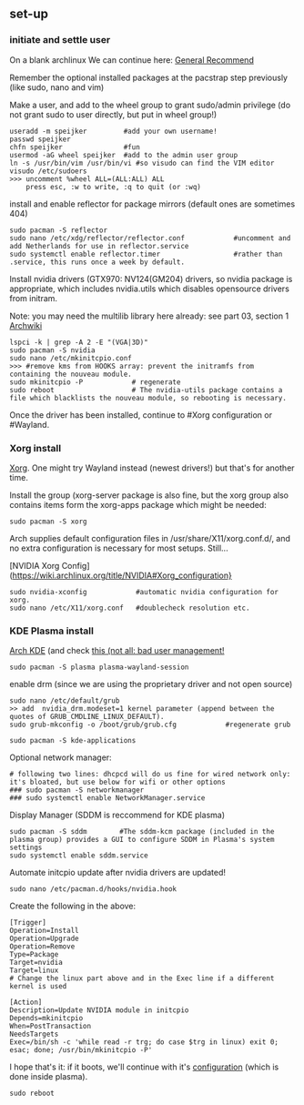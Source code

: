 ## set-up
### initiate and settle user

On a blank archlinux
We can continue here: [General Recommend](https://wiki.archlinux.org/title/General_recommendations)

Remember the optional installed packages at the pacstrap step previously (like sudo, nano and vim)

Make a user, and add to the wheel group to grant sudo/admin privilege (do not grant sudo to user directly, but put in wheel group!)
```
useradd -m speijker         #add your own username!
passwd speijker
chfn speijker               #fun
usermod -aG wheel speijker  #add to the admin user group
ln -s /usr/bin/vim /usr/bin/vi #so visudo can find the VIM editor
visudo /etc/sudoers
>>> uncomment %wheel ALL=(ALL:ALL) ALL
    press esc, :w to write, :q to quit (or :wq)
```
install and enable reflector for package mirrors (default ones are sometimes 404)
```
sudo pacman -S reflector
sudo nano /etc/xdg/reflector/reflector.conf            #uncomment and add Netherlands for use in reflector.service
sudo systemctl enable reflector.timer                  #rather than .service, this runs once a week by default.
```
Install nvidia drivers (GTX970: NV124(GM204) drivers, so nvidia package is appropriate, which includes nvidia.utils which disables opensource drivers from initram.

Note: you may need the multilib library here already: see part 03, section 1
[Archwiki](https://wiki.archlinux.org/title/NVIDIA)
```
lspci -k | grep -A 2 -E "(VGA|3D)"
sudo pacman -S nvidia
sudo nano /etc/mkinitcpio.conf
>>> #remove kms from HOOKS array: prevent the initramfs from containing the nouveau module.
sudo mkinitcpio -P            # regenerate
sudo reboot                   # The nvidia-utils package contains a file which blacklists the nouveau module, so rebooting is necessary.
```
Once the driver has been installed, continue to #Xorg configuration or #Wayland.

### Xorg install
[Xorg](https://wiki.archlinux.org/title/Xorg). One might try Wayland instead (newest drivers!) but that's for another time.

Install the group (xorg-server package is also fine, but the xorg group also contains items form the xorg-apps package which might be needed:
```
sudo pacman -S xorg
```
 Arch supplies default configuration files in /usr/share/X11/xorg.conf.d/, and no extra configuration is necessary for most setups. Still...

 [NVIDIA Xorg Config](https://wiki.archlinux.org/title/NVIDIA#Xorg_configuration}
```
sudo nvidia-xconfig            #automatic nvidia configuration for xorg.
sudo nano /etc/X11/xorg.conf   #doublecheck resolution etc.
```

### KDE Plasma install
[Arch KDE](https://wiki.archlinux.org/title/KDE#Plasma) (and check [this (not all: bad user management!](https://itsfoss.com/install-kde-arch-linux/)
```
sudo pacman -S plasma plasma-wayland-session
```
enable drm (since we are using the proprietary driver and not open source)
```
sudo nano /etc/default/grub
>> add  nvidia_drm.modeset=1 kernel parameter (append between the quotes of GRUB_CMDLINE_LINUX_DEFAULT).
sudo grub-mkconfig -o /boot/grub/grub.cfg            #regenerate grub
```
```
sudo pacman -S kde-applications
```
Optional network manager:
```
# following two lines: dhcpcd will do us fine for wired network only: it's bloated, but use below for wifi or other options
### sudo pacman -S networkmanager
### sudo systemctl enable NetworkManager.service
```
Display Manager (SDDM is reccommend for KDE plasma)
```
sudo pacman -S sddm        #The sddm-kcm package (included in the plasma group) provides a GUI to configure SDDM in Plasma's system settings
sudo systemctl enable sddm.service
```
Automate initcpio update after nvidia drivers are updated!
```
sudo nano /etc/pacman.d/hooks/nvidia.hook
```
Create the following in the above:
```
[Trigger]
Operation=Install
Operation=Upgrade
Operation=Remove
Type=Package
Target=nvidia
Target=linux
# Change the linux part above and in the Exec line if a different kernel is used

[Action]
Description=Update NVIDIA module in initcpio
Depends=mkinitcpio
When=PostTransaction
NeedsTargets
Exec=/bin/sh -c 'while read -r trg; do case $trg in linux) exit 0; esac; done; /usr/bin/mkinitcpio -P'
```

I hope that's it: if it boots, we'll continue with it's [configuration](https://wiki.archlinux.org/title/KDE#Configuration) (which is done inside plasma).
```
sudo reboot
```
